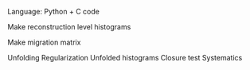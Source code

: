 Language: Python + C code 

Make reconstruction level histograms

Make migration matrix

Unfolding
        Regularization
	Unfolded histograms
	Closure test
	Systematics
	
	
